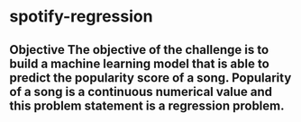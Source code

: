 # spotify-regression
## Objective  The objective of the challenge is to build a **machine learning model** that is able to predict the **popularity score** of a song. Popularity of a song is a continuous numerical value and this problem statement is a **regression problem**.
